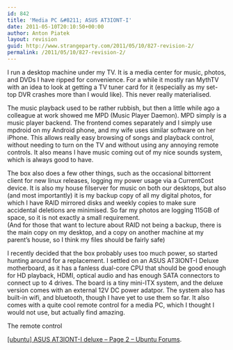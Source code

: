 ```yaml
---
id: 842
title: 'Media PC &#8211; ASUS AT3IONT-I'
date: 2011-05-10T20:10:50+00:00
author: Anton Piatek
layout: revision
guid: http://www.strangeparty.com/2011/05/10/827-revision-2/
permalink: /2011/05/10/827-revision-2/
---
```

I run a desktop machine under my TV. It is a media center for music, photos, and DVDs I have ripped for convenience. For a while it mostly ran MythTV with an idea to look at getting a TV tuner card for it (especially as my set-top DVR crashes more than I would like). This never really materialised.

The music playback used to be rather rubbish, but then a little while ago a colleague at work showed me MPD (Music Player Daemon). MPD simply is a music player backend. The frontend comes separately and I simply use mpdroid on my Android phone, and my wife uses similar software on her iPhone. This allows really easy browsing of songs and playback control, without needing to turn on the TV and without using any annoying remote controls. It also means I have music coming out of my nice sounds system, which is always good to have.

The box also does a few other things, such as the occasional bittorrent client for new linux releases, logging my power usage via a CurrentCost device. It is also my house filserver for music on both our desktops, but also (and most importantly) it is my backup copy of all my digital photos, for which I have RAID mirrored disks and weekly copies to make sure accidental deletions are minimised. So far my photos are logging 115GB of space, so it is not exactly a small requirement.  
(And for those that want to lecture about RAID not being a backup, there is the main copy on my desktop, and a copy on another machine at my parent&#8217;s house, so I think my files should be fairly safe)

I recently decided that the box probably uses too much power, so started hunting around for a replacement. I settled on an ASUS AT3IONT-I Deluxe motherboard, as it has a fanless dual-core CPU that should be good enough for HD playback, HDMI, optical audio and has enough SATA connectors to connect up to 4 drives. The board is a tiny mini-ITX system, and the deluxe version comes with an external 12V DC power adatpor. The system also has built-in wifi, and bluetooth, though I have yet to use them so far. It also comes with a quite cool remote control for a media PC, which I thought I would not use, but actually find amazing.

The remote control

[[ubuntu] ASUS AT3IONT-I deluxe &#8211; Page 2 &#8211; Ubuntu Forums](http://ubuntuforums.org/showthread.php?p=9293063).